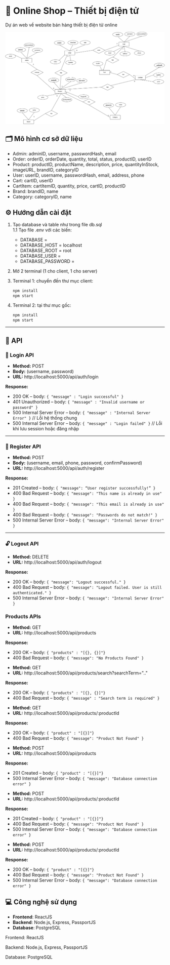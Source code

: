 
# 🛒 Online Shop – Thiết bị điện tử

Dự án web về website bán hàng thiết bị điện tử online

![ERD Diagram](/public/erd_diagram.png)

## 🗂️ Mô hình cơ sở dữ liệu
- Admin: adminID, username, passwordHash, email  
- Order: orderID, orderDate, quantity, total, status, productID, userID  
- Product: productID, productName, description, price, quantityInStock, imageURL, brandID, categoryID  
- User: userID, username, passwordHash, email, address, phone  
- Cart: cartID, userID  
- CartItem: cartItemID, quantity, price, cartID, productID  
- Brand: brandID, name  
- Category: categoryID, name  

## ⚙️ Hướng dẫn cài đặt

1. Tạo database và table như trong file db.sql  
1.1 Tạo file .env với các biến:  
   - DATABASE =  
   - DATABASE_HOST = localhost  
   - DATABASE_ROOT = root  
   - DATABASE_USER =  
   - DATABASE_PASSWORD =  

2. Mở 2 terminal (1 cho client, 1 cho server)  

3. Terminal 1: chuyển đến thư mục client:  
   ```
   npm install  
   npm start  
   ```

4. Terminal 2: tại thư mục gốc:  
   ```
   npm install  
   npm start  
   ```

---

## 📱 API

### 🔐 Login API
- **Method:** POST  
- **Body:** (username, password)  
- **URL:** http://localhost:5000/api/auth/login  

**Response:**  
- 200 OK – body: `{ "message" : "Login successful" }`  
- 401 Unauthorized – body: `{ "message" : "Invalid username or password" }`  
- 500 Internal Server Error – body: `{ "message" : "Internal Server Error" }` // Lỗi hệ thống chung  
- 500 Internal Server Error – body: `{ "message" : "Login failed" }` // Lỗi khi lưu session hoặc đăng nhập  

---

### 📝 Register API 
- **Method:** POST  
- **Body:** (username, email, phone, password, confirmPassword)  
- **URL:** http://localhost:5000/api/auth/register  

**Response:**  
- 201 Created – body: `{ "message": “User register successfully!” }`  
- 400 Bad Request – body: `{ "message": "This name is already in use" }`  
- 400 Bad Request – body: `{ "message": "This email is already in use" }`  
- 400 Bad Request – body: `{ "message": "Passwords do not match!" }`  
- 500 Internal Server Error – body: `{ "message": "Internal Server Error" }`  

---

### 🔓 Logout API
- **Method:** DELETE  
- **URL:** http://localhost:5000/api/auth/logout  

**Response:**  
- 200 OK – body: `{ "message": "Logout successful." }`  
- 400 Bad Request – body: `{ "message": "Logout failed. User is still authenticated." }`  
- 500 Internal Server Error – body: `{ "message": "Internal Server Error" }` 



### Products APIs
<!-- get all products -->
- **Method:** GET
- **URL:** http://localhost:5000/api/products  

**Response:**  
- 200 OK – body: `{ "products" : "[{}, {}]"}`  
- 400 Bad Request – body: `{ "message": "No Products Found" }`  




<!-- search products by keyword -->
- **Method:** GET
- **URL:** http://localhost:5000/api/products/search?searchTerm=".."

**Response:**  
 <!-- {productid, productname, description, price, quantityinstock, imageurl, brandid, categoryid} -->
- 200 OK – body: `{ "products" : "[{}, {}]"}`  
- 400 Bad Request – body: `{ "message" : "Search term is required" }`  


<!-- get product by id -->
- **Method:** GET
- **URL:** http://localhost:5000/api/products/:productId

**Response:**  
- 200 OK – body: `{ "product" : "[{}]"}`  
- 400 Bad Request – body: `{ "message": "Product Not Found" }`  


<!-- add new product -->
- **Method:** POST
- **URL:** http://localhost:5000/api/products

**Response:**  
- 201 Created – body: `{ "product" : "[{}]"}`  
- 500 Internal Server Error – body: `{ "message": "Database connection error" }` 


<!-- edit product -->
- **Method:** POST
- **URL:** http://localhost:5000/api/products/:productId

**Response:**  
- 201 Created – body: `{ "product" : "[{}]"}`  
- 400 Bad Request – body: `{ "message": "Product Not Found" }`
- 500 Internal Server Error – body: `{ "message": "Database connection error" }` 


<!-- delete product -->
- **Method:** POST
- **URL:** http://localhost:5000/api/products/:productId

**Response:**  
- 200 OK – body: `{ "product" : "[{}]"}`  
- 400 Bad Request – body: `{ "message": "Product Not Found" }`
- 500 Internal Server Error – body: `{ "message": "Database connection error" }` 


## 💻 Công nghệ sử dụng

- **Frontend**: ReactJS
- **Backend**: Node.js, Express, PassportJS
- **Database**: PostgreSQL

Frontend: ReactJS

Backend: Node.js, Express, PassportJS

Database: PostgreSQL
